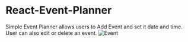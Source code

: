 # React-Event-Planner
Simple Event Planner allows users to Add Event and set it date and time. User can also edit or delete an event.
![Event](https://github.com/user-attachments/assets/65f282a4-37a2-4978-b5a3-83bfaa2d811f)
